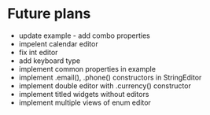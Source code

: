 # Future plans

* update example - add combo properties
* impelent calendar editor
* fix int editor
* add keyboard type
* implement common properties in example
* implement .email(), .phone() constructors in StringEditor
* implement double editor with .currency() constructor
* implement titled widgets without editors
* implement multiple views of enum editor
